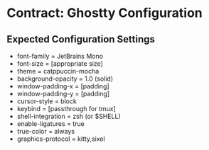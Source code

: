 # Contract: Ghostty Configuration

## Expected Configuration Settings

- font-family = JetBrains Mono
- font-size = [appropriate size]
- theme = catppuccin-mocha
- background-opacity = 1.0 (solid)
- window-padding-x = [padding]
- window-padding-y = [padding]
- cursor-style = block
- keybind = [passthrough for tmux]
- shell-integration = zsh (or $SHELL)
- enable-ligatures = true
- true-color = always
- graphics-protocol = kitty,sixel